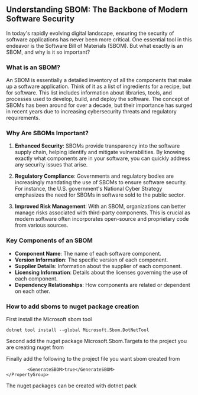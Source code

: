 ## Understanding SBOM: The Backbone of Modern Software Security

In today's rapidly evolving digital landscape, ensuring the security of software applications has never been more critical. One essential tool in this endeavor is the Software Bill of Materials (SBOM). But what exactly is an SBOM, and why is it so important?

### What is an SBOM?

An SBOM is essentially a detailed inventory of all the components that make up a software application. Think of it as a list of ingredients for a recipe, but for software. This list includes information about libraries, tools, and processes used to develop, build, and deploy the software. The concept of SBOMs has been around for over a decade, but their importance has surged in recent years due to increasing cybersecurity threats and regulatory requirements.

### Why Are SBOMs Important?

1. **Enhanced Security**: SBOMs provide transparency into the software supply chain, helping identify and mitigate vulnerabilities. By knowing exactly what components are in your software, you can quickly address any security issues that arise.
   
2. **Regulatory Compliance**: Governments and regulatory bodies are increasingly mandating the use of SBOMs to ensure software security. For instance, the U.S. government's National Cyber Strategy emphasizes the need for SBOMs in software sold to the public sector.

3. **Improved Risk Management**: With an SBOM, organizations can better manage risks associated with third-party components. This is crucial as modern software often incorporates open-source and proprietary code from various sources.

### Key Components of an SBOM

- **Component Name**: The name of each software component.
- **Version Information**: The specific version of each component.
- **Supplier Details**: Information about the supplier of each component.
- **Licensing Information**: Details about the licenses governing the use of each component.
- **Dependency Relationships**: How components are related or dependent on each other.

### How to add sboms to nuget package creation

First install the Microsoft sbom tool

    dotnet tool install --global Microsoft.Sbom.DotNetTool

Second add the nuget package Microsoft.Sbom.Targets to the project you are creating nuget from

Finally add the following to the project file you want sbom created from

    		<GenerateSBOM>true</GenerateSBOM>
	</PropertyGroup>

The nuget packages can be created with dotnet pack



